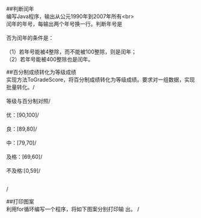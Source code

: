 ##判断闰年
  <br>编写Java程序，输出从公元1990年到2007年所有\<br>
  <br>闰年的年号，每输出两个年号换一行。判断年号是</br>
  <br>否为闰年的条件是：</br>
  <br>（1）若年号能被4整除，而不能被100整除，则是闰年；</br>
      （2）若年号能被400整除也是闰年。    
   
  
    
##百分制成绩转化为等级成绩
  <br>实现方法ToGradeScore，将百分制成绩转化为等级成绩。要求对一组数据，实现批量转化。/<br>
  <br>等级与百分制对照/<br>
  <br>优：[90,100]/<br>
  <br>良：[89,80]/<br>
  <br>中：[79,70]/<br>
  <br>及格：[69,60]/<br>
  <br>不及格:[0,59]/<br>
    
  <br>/<br>


##打印图案
<br>利用for循环编写一个程序，将如下图案分别打印输
出。
/<br>

            
                
                    
                    
